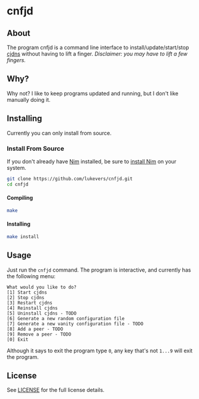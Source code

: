 # cnfjd

## About

The program cnfjd is a command line interface to install/update/start/stop [cjdns](https://github.com/cjdelisle/cjdns) without having to lift a finger. _Disclaimer: you may have to lift a few fingers._

## Why?

Why not? I like to keep programs updated and running, but I don't like manually doing it.

## Installing

Currently you can only install from source.

### Install From Source

If you don't already have [Nim](http://nim-lang.org/) installed, be sure to [install Nim](http://nim-lang.org/download.html) on your system. 

```bash
git clone https://github.com/lukevers/cnfjd.git
cd cnfjd
```

#### Compiling

```bash
make
```

#### Installing

```bash
make install
```

## Usage

Just run the `cnfjd` command. The program is interactive, and currently has the following menu:

```
What would you like to do?
[1] Start cjdns
[2] Stop cjdns
[3] Restart cjdns
[4] Reinstall cjdns
[5] Uninstall cjdns - TODO
[6] Generate a new random configuration file
[7] Generate a new vanity configuration file - TODO
[8] Add a peer - TODO
[9] Remove a peer - TODO
[0] Exit
```

Although it says to exit the program type `0`, any key that's not `1...9` will exit the program.

## License

See [LICENSE](LICENSE.md) for the full license details.
